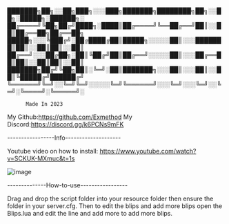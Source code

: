 ███████╗██╗░░██╗███╗░░░███╗███████╗████████╗██╗░░██╗░█████╗░██████╗░ ██╔════╝╚██╗██╔╝████╗░████║██╔════╝╚══██╔══╝██║░░██║██╔══██╗██╔══██╗ █████╗░░░╚███╔╝░██╔████╔██║█████╗░░░░░██║░░░███████║██║░░██║██║░░██║ ██╔══╝░░░██╔██╗░██║╚██╔╝██║██╔══╝░░░░░██║░░░██╔══██║██║░░██║██║░░██║ ███████╗██╔╝╚██╗██║░╚═╝░██║███████╗░░░██║░░░██║░░██║╚█████╔╝██████╔╝ ╚══════╝╚═╝░░╚═╝╚═╝░░░░░╚═╝╚══════╝░░░╚═╝░░░╚═╝░░╚═╝░╚════╝░╚═════╝░

          Made In 2023

My Github:https://github.com/Exmethod
My Discord:https://discord.gg/k6PCNs9mFK

-----------------Info--------------------

Youtube video on how to install: https://www.youtube.com/watch?v=SCKUK-MXmuc&t=1s

![image](https://github.com/user-attachments/assets/3a5b0d0b-e25c-4497-944a-26ef01f588c4)

--------------How-to-use-----------------

Drag and drop the script folder into your resource folder then ensure the folder in your server.cfg.
Then to edit the blips and add more blips open the Blips.lua and edit the line and add more to add more blips.



